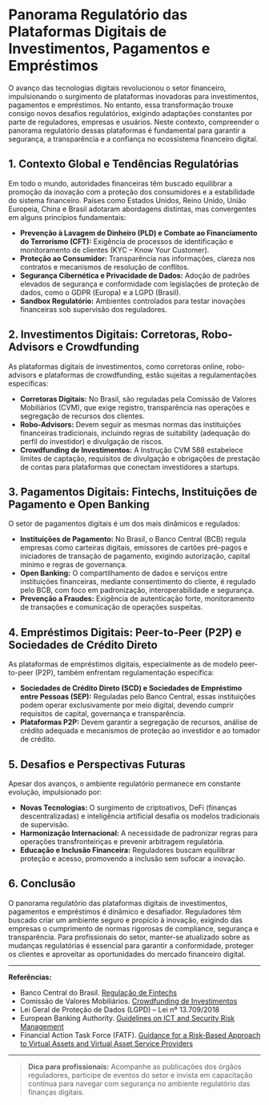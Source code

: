 # Panorama Regulatório das Plataformas Digitais de Investimentos, Pagamentos e Empréstimos

O avanço das tecnologias digitais revolucionou o setor financeiro, impulsionando o surgimento de plataformas inovadoras para investimentos, pagamentos e empréstimos. No entanto, essa transformação trouxe consigo novos desafios regulatórios, exigindo adaptações constantes por parte de reguladores, empresas e usuários. Neste contexto, compreender o panorama regulatório dessas plataformas é fundamental para garantir a segurança, a transparência e a confiança no ecossistema financeiro digital.

## 1. **Contexto Global e Tendências Regulatórias**

Em todo o mundo, autoridades financeiras têm buscado equilibrar a promoção da inovação com a proteção dos consumidores e a estabilidade do sistema financeiro. Países como Estados Unidos, Reino Unido, União Europeia, China e Brasil adotaram abordagens distintas, mas convergentes em alguns princípios fundamentais:

- **Prevenção à Lavagem de Dinheiro (PLD) e Combate ao Financiamento do Terrorismo (CFT):** Exigência de processos de identificação e monitoramento de clientes (KYC – Know Your Customer).
- **Proteção ao Consumidor:** Transparência nas informações, clareza nos contratos e mecanismos de resolução de conflitos.
- **Segurança Cibernética e Privacidade de Dados:** Adoção de padrões elevados de segurança e conformidade com legislações de proteção de dados, como o GDPR (Europa) e a LGPD (Brasil).
- **Sandbox Regulatório:** Ambientes controlados para testar inovações financeiras sob supervisão dos reguladores.

## 2. **Investimentos Digitais: Corretoras, Robo-Advisors e Crowdfunding**

As plataformas digitais de investimentos, como corretoras online, robo-advisors e plataformas de crowdfunding, estão sujeitas a regulamentações específicas:

- **Corretoras Digitais:** No Brasil, são reguladas pela Comissão de Valores Mobiliários (CVM), que exige registro, transparência nas operações e segregação de recursos dos clientes.
- **Robo-Advisors:** Devem seguir as mesmas normas das instituições financeiras tradicionais, incluindo regras de suitability (adequação do perfil do investidor) e divulgação de riscos.
- **Crowdfunding de Investimentos:** A Instrução CVM 588 estabelece limites de captação, requisitos de divulgação e obrigações de prestação de contas para plataformas que conectam investidores a startups.

## 3. **Pagamentos Digitais: Fintechs, Instituições de Pagamento e Open Banking**

O setor de pagamentos digitais é um dos mais dinâmicos e regulados:

- **Instituições de Pagamento:** No Brasil, o Banco Central (BCB) regula empresas como carteiras digitais, emissores de cartões pré-pagos e iniciadores de transação de pagamento, exigindo autorização, capital mínimo e regras de governança.
- **Open Banking:** O compartilhamento de dados e serviços entre instituições financeiras, mediante consentimento do cliente, é regulado pelo BCB, com foco em padronização, interoperabilidade e segurança.
- **Prevenção a Fraudes:** Exigência de autenticação forte, monitoramento de transações e comunicação de operações suspeitas.

## 4. **Empréstimos Digitais: Peer-to-Peer (P2P) e Sociedades de Crédito Direto**

As plataformas de empréstimos digitais, especialmente as de modelo peer-to-peer (P2P), também enfrentam regulamentação específica:

- **Sociedades de Crédito Direto (SCD) e Sociedades de Empréstimo entre Pessoas (SEP):** Reguladas pelo Banco Central, essas instituições podem operar exclusivamente por meio digital, devendo cumprir requisitos de capital, governança e transparência.
- **Plataformas P2P:** Devem garantir a segregação de recursos, análise de crédito adequada e mecanismos de proteção ao investidor e ao tomador de crédito.

## 5. **Desafios e Perspectivas Futuras**

Apesar dos avanços, o ambiente regulatório permanece em constante evolução, impulsionado por:

- **Novas Tecnologias:** O surgimento de criptoativos, DeFi (finanças descentralizadas) e inteligência artificial desafia os modelos tradicionais de supervisão.
- **Harmonização Internacional:** A necessidade de padronizar regras para operações transfronteiriças e prevenir arbitragem regulatória.
- **Educação e Inclusão Financeira:** Reguladores buscam equilibrar proteção e acesso, promovendo a inclusão sem sufocar a inovação.

## 6. **Conclusão**

O panorama regulatório das plataformas digitais de investimentos, pagamentos e empréstimos é dinâmico e desafiador. Reguladores têm buscado criar um ambiente seguro e propício à inovação, exigindo das empresas o cumprimento de normas rigorosas de compliance, segurança e transparência. Para profissionais do setor, manter-se atualizado sobre as mudanças regulatórias é essencial para garantir a conformidade, proteger os clientes e aproveitar as oportunidades do mercado financeiro digital.

---

**Referências:**
- Banco Central do Brasil. [Regulação de Fintechs](https://www.bcb.gov.br/estabilidadefinanceira/fintechs)
- Comissão de Valores Mobiliários. [Crowdfunding de Investimentos](https://www.gov.br/cvm/pt-br/assuntos/noticias/crowdfunding-de-investimento)
- Lei Geral de Proteção de Dados (LGPD) – Lei nº 13.709/2018
- European Banking Authority. [Guidelines on ICT and Security Risk Management](https://www.eba.europa.eu/)
- Financial Action Task Force (FATF). [Guidance for a Risk-Based Approach to Virtual Assets and Virtual Asset Service Providers](https://www.fatf-gafi.org/)

---

> **Dica para profissionais:** Acompanhe as publicações dos órgãos reguladores, participe de eventos do setor e invista em capacitação contínua para navegar com segurança no ambiente regulatório das finanças digitais.